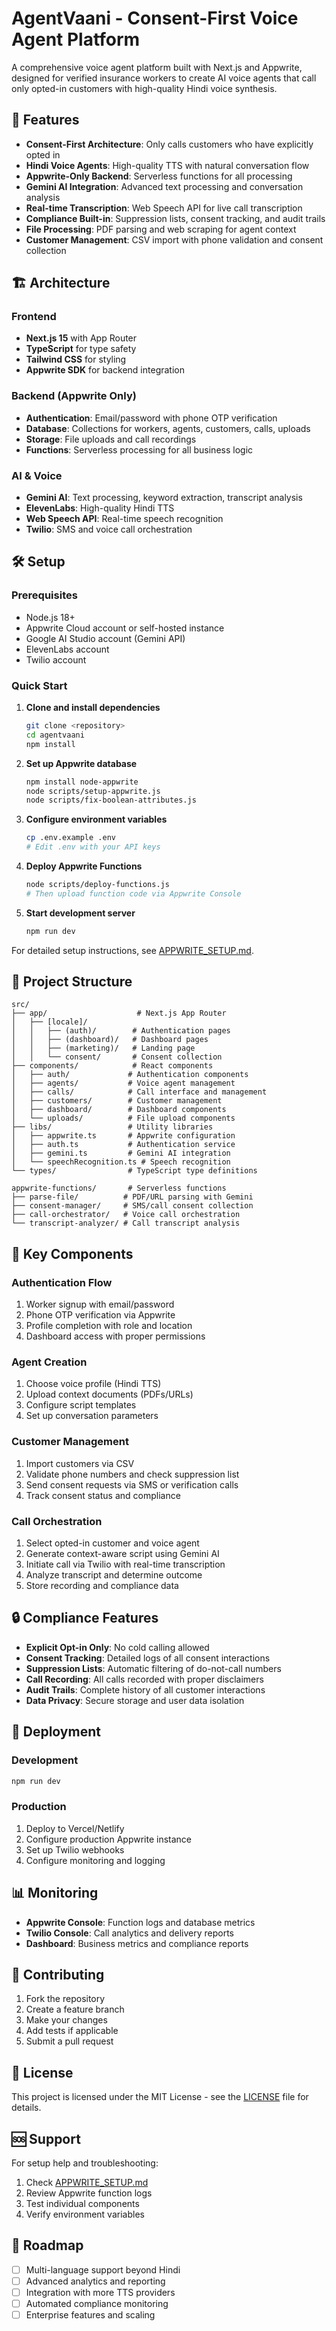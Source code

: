 # AgentVaani - Consent-First Voice Agent Platform

A comprehensive voice agent platform built with Next.js and Appwrite, designed for verified insurance workers to create AI voice agents that call only opted-in customers with high-quality Hindi voice synthesis.

## 🚀 Features

- **Consent-First Architecture**: Only calls customers who have explicitly opted in
- **Hindi Voice Agents**: High-quality TTS with natural conversation flow
- **Appwrite-Only Backend**: Serverless functions for all processing
- **Gemini AI Integration**: Advanced text processing and conversation analysis
- **Real-time Transcription**: Web Speech API for live call transcription
- **Compliance Built-in**: Suppression lists, consent tracking, and audit trails
- **File Processing**: PDF parsing and web scraping for agent context
- **Customer Management**: CSV import with phone validation and consent collection

## 🏗️ Architecture

### Frontend
- **Next.js 15** with App Router
- **TypeScript** for type safety
- **Tailwind CSS** for styling
- **Appwrite SDK** for backend integration

### Backend (Appwrite Only)
- **Authentication**: Email/password with phone OTP verification
- **Database**: Collections for workers, agents, customers, calls, uploads
- **Storage**: File uploads and call recordings
- **Functions**: Serverless processing for all business logic

### AI & Voice
- **Gemini AI**: Text processing, keyword extraction, transcript analysis
- **ElevenLabs**: High-quality Hindi TTS
- **Web Speech API**: Real-time speech recognition
- **Twilio**: SMS and voice call orchestration

## 🛠️ Setup

### Prerequisites
- Node.js 18+
- Appwrite Cloud account or self-hosted instance
- Google AI Studio account (Gemini API)
- ElevenLabs account
- Twilio account

### Quick Start

1. **Clone and install dependencies**
   ```bash
   git clone <repository>
   cd agentvaani
   npm install
   ```

2. **Set up Appwrite database**
   ```bash
   npm install node-appwrite
   node scripts/setup-appwrite.js
   node scripts/fix-boolean-attributes.js
   ```

3. **Configure environment variables**
   ```bash
   cp .env.example .env
   # Edit .env with your API keys
   ```

4. **Deploy Appwrite Functions**
   ```bash
   node scripts/deploy-functions.js
   # Then upload function code via Appwrite Console
   ```

5. **Start development server**
   ```bash
   npm run dev
   ```

For detailed setup instructions, see [APPWRITE_SETUP.md](./APPWRITE_SETUP.md).

## 📁 Project Structure

```
src/
├── app/                    # Next.js App Router
│   ├── [locale]/
│   │   ├── (auth)/        # Authentication pages
│   │   ├── (dashboard)/   # Dashboard pages
│   │   ├── (marketing)/   # Landing page
│   │   └── consent/       # Consent collection
├── components/            # React components
│   ├── auth/             # Authentication components
│   ├── agents/           # Voice agent management
│   ├── calls/            # Call interface and management
│   ├── customers/        # Customer management
│   ├── dashboard/        # Dashboard components
│   └── uploads/          # File upload components
├── libs/                 # Utility libraries
│   ├── appwrite.ts       # Appwrite configuration
│   ├── auth.ts           # Authentication service
│   ├── gemini.ts         # Gemini AI integration
│   └── speechRecognition.ts # Speech recognition
└── types/                # TypeScript type definitions

appwrite-functions/       # Serverless functions
├── parse-file/          # PDF/URL parsing with Gemini
├── consent-manager/     # SMS/call consent collection
├── call-orchestrator/   # Voice call orchestration
└── transcript-analyzer/ # Call transcript analysis
```

## 🔧 Key Components

### Authentication Flow
1. Worker signup with email/password
2. Phone OTP verification via Appwrite
3. Profile completion with role and location
4. Dashboard access with proper permissions

### Agent Creation
1. Choose voice profile (Hindi TTS)
2. Upload context documents (PDFs/URLs)
3. Configure script templates
4. Set up conversation parameters

### Customer Management
1. Import customers via CSV
2. Validate phone numbers and check suppression list
3. Send consent requests via SMS or verification calls
4. Track consent status and compliance

### Call Orchestration
1. Select opted-in customer and voice agent
2. Generate context-aware script using Gemini AI
3. Initiate call via Twilio with real-time transcription
4. Analyze transcript and determine outcome
5. Store recording and compliance data

## 🔒 Compliance Features

- **Explicit Opt-in Only**: No cold calling allowed
- **Consent Tracking**: Detailed logs of all consent interactions
- **Suppression Lists**: Automatic filtering of do-not-call numbers
- **Call Recording**: All calls recorded with proper disclaimers
- **Audit Trails**: Complete history of all customer interactions
- **Data Privacy**: Secure storage and user data isolation

## 🚀 Deployment

### Development
```bash
npm run dev
```

### Production
1. Deploy to Vercel/Netlify
2. Configure production Appwrite instance
3. Set up Twilio webhooks
4. Configure monitoring and logging

## 📊 Monitoring

- **Appwrite Console**: Function logs and database metrics
- **Twilio Console**: Call analytics and delivery reports
- **Dashboard**: Business metrics and compliance reports

## 🤝 Contributing

1. Fork the repository
2. Create a feature branch
3. Make your changes
4. Add tests if applicable
5. Submit a pull request

## 📄 License

This project is licensed under the MIT License - see the [LICENSE](LICENSE) file for details.

## 🆘 Support

For setup help and troubleshooting:
1. Check [APPWRITE_SETUP.md](./APPWRITE_SETUP.md)
2. Review Appwrite function logs
3. Test individual components
4. Verify environment variables

## 🔮 Roadmap

- [ ] Multi-language support beyond Hindi
- [ ] Advanced analytics and reporting
- [ ] Integration with more TTS providers
- [ ] Automated compliance monitoring
- [ ] Enterprise features and scaling
